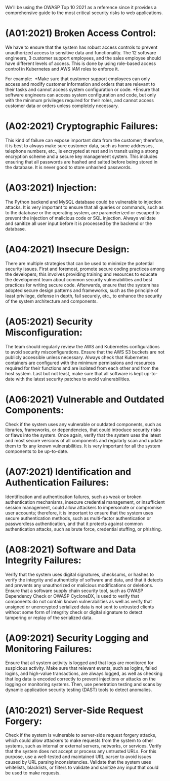 We'll be using the OWASP Top 10 2021 as a reference since it provides a comprehensive guide to the most critical security risks to web applications.

# (A01:2021) Broken Access Control:
We have to ensure that the system has robust access controls to prevent unauthorized access to sensitive data and functionality. The 12 software engineers, 3 customer support employees, and the sales employee should have different levels of access. This is done by using role-based access control in Kubernetes and AWS IAM roles to enforce it.

For example: 
*Make sure that customer support employees can only access and modify customer information and orders that are relevant to their tasks and cannot access system configuration or code.
*Ensure that software engineers can access system configuration and code, but only with the minimum privileges required for their roles, and cannot access customer data or orders unless completely necessary.


# (A02:2021) Cryptographic Failures:
This kind of failure can expose important data from the customer; therefore, it is best to always make sure customer data, such as home addresses, telephone numbers, etc., is encrypted at rest and in transit using a strong encryption scheme and a secure key management system. This includes ensuring that all passwords are hashed and salted before being stored in the database. It is never good to store unhashed passwords.


# (A03:2021) Injection:
The Python backend and MySQL database could be vulnerable to injection attacks. It is very important to ensure that all queries or commands, such as to the database or the operating system, are parameterized or escaped to prevent the injection of malicious code or SQL injection. Always validate and sanitize all user input before it is processed by the backend or the database.


# (A04:2021) Insecure Design:
There are multiple strategies that can be used to minimize the potential security issues. First and foremost, promote secure coding practices among the developers; this involves providing training and resources to educate the development team about common security vulnerabilities and best practices for writing secure code. Afterwards, ensure that the system has adopted secure design patterns and frameworks, such as the principle of least privilege, defense in depth, fail securely, etc., to enhance the security of the system architecture and components.

# (A05:2021) Security Misconfiguration:
The team should regularly review the AWS and Kubernetes configurations to avoid security misconfigurations. Ensure that the AWS S3 buckets are not publicly accessible unless necessary. Always check that Kubernetes containers are configured with the minimum permissions and resources required for their functions and are isolated from each other and from the host system. Last but not least, make sure that all software is kept up-to-date with the latest security patches to avoid vulnerabilities.


# (A06:2021) Vulnerable and Outdated Components:
Check if the system uses any vulnerable or outdated components, such as libraries, frameworks, or dependencies, that could introduce security risks or flaws into the system. Once again, verify that the system uses the latest and most secure versions of all components and regularly scan and update them to fix any known vulnerabilities. It is very important for all the system components to be up-to-date.


# (A07:2021) Identification and Authentication Failures:
Identification and authentication failures, such as weak or broken authentication mechanisms, insecure credential management, or insufficient session management, could allow attackers to impersonate or compromise user accounts; therefore, it is important to ensure that the system uses secure authentication methods, such as multi-factor authentication or passwordless authentication, and that it protects against common authentication attacks, such as brute force, credential stuffing, or phishing.


# (A08:2021) Software and Data Integrity Failures:
Verify that the system uses digital signatures, checksums, or hashes to verify the integrity and authenticity of software and data, and that it detects and prevents any unauthorized or malicious modifications or deletions. Ensure that a software supply chain security tool, such as OWASP Dependency Check or OWASP CycloneDX, is used to verify that components do not contain known vulnerabilities as well as verify that unsigned or unencrypted serialized data is not sent to untrusted clients without some form of integrity check or digital signature to detect tampering or replay of the serialized data.


# (A09:2021) Security Logging and Monitoring Failures:
Ensure that all system activity is logged and that logs are monitored for suspicious activity. Make sure that relevant events, such as logins, failed logins, and high-value transactions, are always logged, as well as checking that log data is encoded correctly to prevent injections or attacks on the logging or monitoring systems. Then, use penetration testing and scans by dynamic application security testing (DAST) tools to detect anomalies.


# (A10:2021) Server-Side Request Forgery:
Check if the system is vulnerable to server-side request forgery attacks, which could allow attackers to make requests from the system to other systems, such as internal or external servers, networks, or services. Verify that the system does not accept or process any untrusted URLs. For this purpose, use a well-tested and maintained URL parser to avoid issues caused by URL parsing inconsistencies. Validate that the system uses whitelists, blacklists, or filters to validate and sanitize any input that could be used to make requests.
